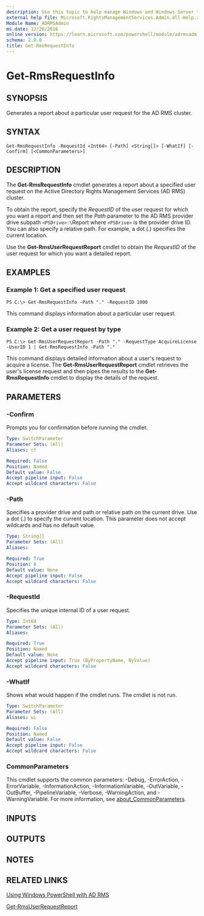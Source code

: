 ```yaml
---
description: Use this topic to help manage Windows and Windows Server technologies with Windows PowerShell.
external help file: Microsoft.RightsManagementServices.Admin.dll-Help.xml
Module Name: ADRMSAdmin
ms.date: 12/20/2016
online version: https://learn.microsoft.com/powershell/module/adrmsadmin/get-rmsrequestinfo?view=windowsserver2016-ps&wt.mc_id=ps-gethelp
schema: 2.0.0
title: Get-RmsRequestInfo
---
```


# Get-RmsRequestInfo

## SYNOPSIS
Generates a report about a particular user request for the AD RMS cluster.

## SYNTAX

```
Get-RmsRequestInfo -RequestId <Int64> [-Path] <String[]> [-WhatIf] [-Confirm] [<CommonParameters>]
```

## DESCRIPTION
The **Get-RmsRequestInfo** cmdlet generates a report about a specified user request on the Active Directory Rights Management Services (AD RMS) cluster.

To obtain the report, specify the *RequestID* of the user request for which you want a report and then set the *Path* parameter to the AD RMS provider drive subpath `<PSDrive>:\`Report where `<PSDrive>` is the provider drive ID.
You can also specify a relative path.
For example, a dot (.) specifies the current location.

Use the **Get-RmsUserRequestReport** cmdlet to obtain the *RequestID* of the user request for which you want a detailed report.

## EXAMPLES

### Example 1: Get a specified user request
```
PS C:\> Get-RmsRequestInfo -Path "." -RequestID 1000
```

This command displays information about a particular user request.

### Example 2: Get a user request by type
```
PS C:\> Get-RmsUserRequestReport -Path "." -RequestType AcquireLicense -UserID 1 | Get-RmsRequestInfo -Path "."
```

This command displays detailed information about a user's request to acquire a license.
The **Get-RmsUserRequestReport** cmdlet retrieves the user's license request and then pipes the results to the **Get-RmsRequestInfo** cmdlet to display the details of the request.

## PARAMETERS

### -Confirm
Prompts you for confirmation before running the cmdlet.

```yaml
Type: SwitchParameter
Parameter Sets: (All)
Aliases: cf

Required: False
Position: Named
Default value: False
Accept pipeline input: False
Accept wildcard characters: False
```

### -Path
Specifies a provider drive and path or relative path on the current drive.
Use a dot (.) to specify the current location.
This parameter does not accept wildcards and has no default value.

```yaml
Type: String[]
Parameter Sets: (All)
Aliases: 

Required: True
Position: 0
Default value: None
Accept pipeline input: False
Accept wildcard characters: False
```

### -RequestId
Specifies the unique internal ID of a user request.

```yaml
Type: Int64
Parameter Sets: (All)
Aliases: 

Required: True
Position: Named
Default value: None
Accept pipeline input: True (ByPropertyName, ByValue)
Accept wildcard characters: False
```

### -WhatIf
Shows what would happen if the cmdlet runs.
The cmdlet is not run.

```yaml
Type: SwitchParameter
Parameter Sets: (All)
Aliases: wi

Required: False
Position: Named
Default value: False
Accept pipeline input: False
Accept wildcard characters: False
```

### CommonParameters
This cmdlet supports the common parameters: -Debug, -ErrorAction, -ErrorVariable, -InformationAction, -InformationVariable, -OutVariable, -OutBuffer, -PipelineVariable, -Verbose, -WarningAction, and -WarningVariable. For more information, see [about_CommonParameters](https://go.microsoft.com/fwlink/?LinkID=113216).

## INPUTS

## OUTPUTS

## NOTES

## RELATED LINKS

[Using Windows PowerShell with AD RMS](https://go.microsoft.com/fwlink/?LinkId=136806)

[Get-RmsUserRequestReport](./Get-RmsUserRequestReport.md)

